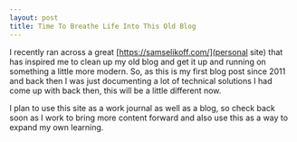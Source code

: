 ```yaml
---
layout: post
title: Time To Breathe Life Into This Old Blog
---
```


I recently ran across a great [https://samselikoff.com/](personal site) that has inspired me to clean up my old blog and get it up and running on something a little more modern. So, as this is my first blog post since 2011 and back then I was just documenting a lot of technical solutions I had come up with back then, this will be a little different now. 

I plan to use this site as a work journal as well as a blog, so check back soon as I work to bring more content forward and also use this as a way to expand my own learning.